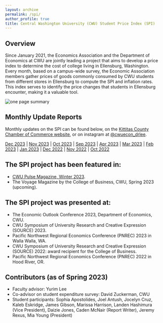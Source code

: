 ```yaml
---
layout: archive
permalink: /spi/
author_profile: true
title: Central Washington University (CWU) Student Price Index (SPI)
---
```


## Overview

Since January 2021, the Economics Association and the Department of Economics at CWU are jointly leading a project that aims to develop a price index to determine the cost of college living in Ellensburg, Washington. Every month, based on a campus-wide survey, the Economic Association members gather prices of goods commonly consumed by CWU students from different stores in Ellensburg to compute the SPI and inflation rates. This index serves to identify the price changes that students in Ellensburg encounter, making it a valuable tool.

![one page summary](http://econ-ylee.github.io/images/CWU_SPI_Poster_2023_Letter.png)

## Monthly Update Reports

Monthly updates on the SPI can be found below, on the [Kittitas County Chamber of Commerce website](https://www.kittitascountychamber.com/choose-kittitas-county/), or on instagram at [@cwuecon_drlee](https://www.instagram.com/cwuecon_drlee/). 

[Dec 2023](http://econ-ylee.github.io/files/Dec_2023_CWU_SPI_update.pdf) | 
[Nov 2023](http://econ-ylee.github.io/files/Nov_2023_CWU_SPI_update.pdf) | 
[Oct 2023](http://econ-ylee.github.io/files/Oct_2023_CWU_SPI_update.pdf) | 
[Sep 2023](http://econ-ylee.github.io/files/Sep_2023_CWU_SPI_update.pdf) | 
[Apr 2023](http://econ-ylee.github.io/files/April_2023_CWU_SPI_update.pdf) | 
[Mar 2023](http://econ-ylee.github.io/files/March_2023_CWU_SPI_update.pdf) | 
[Feb 2023](http://econ-ylee.github.io/files/February_2023_CWU_SPI_update.pdf) | 
[Jan 2023](http://econ-ylee.github.io/files/Janurary_2023_CWU_SPI_update.pdf) | 
[Dec 2022](http://econ-ylee.github.io/files/December_2022_CWU_SPI_update.pdf) | 
[Nov 2022](http://econ-ylee.github.io/files/November_2022_CWU_SPI_update.pdf) | 
[Oct 2022](http://econ-ylee.github.io/files/October_2022_CWU_SPI_update.pdf)

## The SPI project has been featured in:

* [CWU Pulse Magazine, Winter 2023](https://issuu.com/cwupulse/docs/winter_2023).
* The Voyage Magazine by the College of Business, CWU, Spring 2023 (upcoming).

## The SPI project was presented at: 

* The Economic Outlook Conference 2023, Department of Economics, CWU.
* CWU Symposium of University Research and Creative Expression (SOURCE) 2023.
* Pacific Northwest Regional Economics Conference (PNREC) 2023 in Walla Walla, WA.
* CWU Symposium of University Research and Creative Expression (SOURCE) 2022: award recipient for the College of Business.
* Pacific Northwest Regional Economics Conference (PNREC) 2022 in Hood River, OR.

## Contributors (as of Spring 2023)

* Faculty advisor: Yurim Lee
* Co-advisor on student expenditure survey: David Zuckerman, CWU
* Student participants: Sophia Apostolides, Joel Antush, Jocelyn Cruz, Kaleb Eskridge, James Gibson, Marissa Harrison, Landen Hashimura (Vice President), Daizie Jones, Caden McNair (Report Writer), Jeremy Rexus, Mia Young (President)